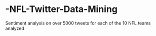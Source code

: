 # -NFL-Twitter-Data-Mining
Sentiment analysis on over 5000 tweets for each of the 10 NFL teams analyzed 
